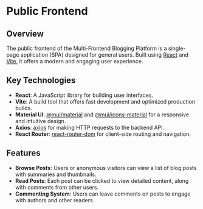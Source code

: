 # Public Frontend

## Overview

The public frontend of the Multi-Frontend Blogging Platform is a single-page application (SPA) designed for general users. Built using [React](https://reactjs.org/) and [Vite](https://vitejs.dev/), it offers a modern and engaging user experience.

## Key Technologies

- **React**: A JavaScript library for building user interfaces.
- **Vite**: A build tool that offers fast development and optimized production builds.
- **Material UI**: [@mui/material](https://mui.com/material-ui/) and [@mui/icons-material](https://mui.com/material-ui/icons/) for a responsive and intuitive design.
- **Axios**: [axios](https://axios-http.com/) for making HTTP requests to the backend API.
- **React Router**: [react-router-dom](https://reactrouter.com/) for client-side routing and navigation.

## Features

- **Browse Posts**: Users or anonymous visitors can view a list of blog posts with summaries and thumbnails.
- **Read Posts**: Each post can be clicked to view detailed content, along with comments from other users.
- **Commenting System**: Users can leave comments on posts to engage with authors and other readers.
